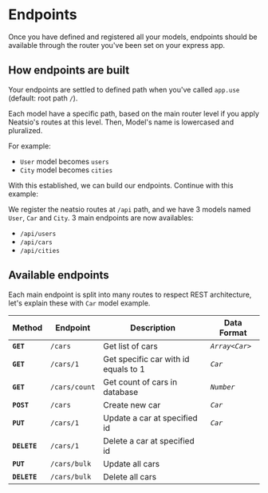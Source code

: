 # Endpoints

Once you have defined and registered all your models, endpoints should be available through the router you've been set on your express app.

## How endpoints are built

Your endpoints are settled to defined path when you've called `app.use` (default: root path `/`).

Each model have a specific path, based on the main router level if you apply Neatsio's routes at this level. Then, Model's name is lowercased and pluralized.

For example:
- `User` model becomes `users`
- `City` model becomes `cities`

With this established, we can build our endpoints. Continue with this example:

We register the neatsio routes at `/api` path, and we have 3 models named  `User`, `Car` and `City`. 3 main endpoints are now availables:
- `/api/users`
- `/api/cars`
- `/api/cities`

## Available endpoints

Each main endpoint is split into many routes to respect REST architecture, let's explain these with `Car` model example.

| Method       | Endpoint       | Description | Data Format |
| ------------ | -------------- | ----------- | ----------- |
| **`GET`**    | `/cars`        | Get list of cars | *`Array<Car>`* |
| **`GET`**    | `/cars/1`      | Get specific car with id equals to 1 | *`Car`* |
| **`GET`**    | `/cars/count`  | Get count of cars in database | *`Number`* |
| **`POST`**   | `/cars`        | Create new car | *`Car`* |
| **`PUT`**    | `/cars/1`      | Update a car at specified id | *`Car`* |
| **`DELETE`** | `/cars/1`      | Delete a car at specified id |  |
| **`PUT`**    | `/cars/bulk`   | Update all cars |  |
| **`DELETE`** | `/cars/bulk`   | Delete all cars |  |
